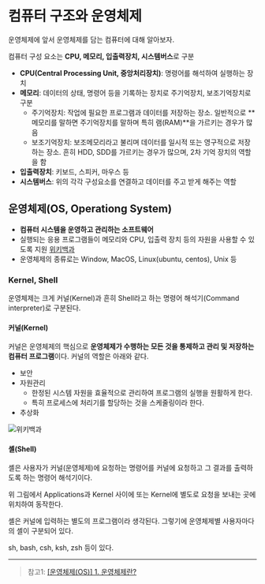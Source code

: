 # 컴퓨터 구조와 운영체제

운영체제에 앞서 운영체제를 담는 컴퓨터에 대해 알아보자.

컴퓨터 구성 요소는 **CPU, 메모리, 입출력장치, 시스템버스**로 구분

- **CPU(Central Processing Unit, 중앙처리장치)**: 명령어를 해석하여 실행하는 장치
- **메모리**: 데이터의 상태, 명령어 등을 기록하는 장치로 주기억장치, 보조기억장치로 구분
  - 주기억장치: 작업에 필요한 프로그램과 데이터를 저장하는 장소. 일반적으로 **메모리를 말하면 주기억장치를 말하며 특히 램(RAM)**을 가르키는 경우가 많음
  - 보조기억장치: 보조메모리라고 불리며 데이터를 일시적 또는 영구적으로 저장하는 장소. 흔히 HDD, SDD를 가르키는 경우가 많으며, 2차 기억 장치의 역할을 함
- **입출력장치**: 키보드, 스피커, 마우스 등
- **시스템버스**: 위의 각각 구성요소를 연결하고 데이터를 주고 받게 해주는 역할

## 운영체제(OS, Operationg System)

- **컴퓨터 시스템을 운영하고 관리하는 소프트웨어**
- 실행되는 응용 프로그램들이 메모리와 CPU, 입출력 장치 등의 자원을 사용할 수 있도록 지원 [위키백과](https://ko.wikipedia.org/wiki/%EC%9A%B4%EC%98%81_%EC%B2%B4%EC%A0%9C)
- 운영체제의 종류로는 Window, MacOS, Linux(ubuntu, centos), Unix 등

### Kernel, Shell

운영체제는 크게 커널(Kernel)과 흔히 Shell라고 하는 명령어 해석기(Command interpreter)로 구분된다.

#### 커널(Kernel)

커널은 운영체제의 핵심으로 **운영체제가 수행하는 모든 것을 통제하고 관리 및 저장하는 컴퓨터 프로그램**이다.
커널의 역할은 아래와 같다.

- 보안
- 자원관리
  - 한정된 시스템 자원을 효율적으로 관리하여 프로그램의 실행을 원활하게 한다.
  - 특히 프로세스에 처리기를 할당하는 것을 스케줄링이라 한다.
- 추상화

![위키백과](https://upload.wikimedia.org/wikipedia/commons/8/8f/Kernel_Layout.svg)

#### 셸(Shell)

셸은 사용자가 커널(운영체제)에 요청하는 명령어를 커널에 요청하고 그 결과를 출력하도록 하는 명령어 해석기이다.

위 그림에서 Applications과 Kernel 사이에 또는 Kernel에 별도로 요청을 보내는 곳에 위치하여 동작한다.

셸은 커널에 입력하는 별도의 프로그램이라 생각된다. 그렇기에 운영체제별 사용자마다의 셸이 구분되어 있다.

sh, bash, csh, ksh, zsh 등이 있다.

---

> 참고1: [[운영체제(OS)] 1. 운영체제란?](https://velog.io/@codemcd/%EC%9A%B4%EC%98%81%EC%B2%B4%EC%A0%9COS-1.-%EC%9A%B4%EC%98%81%EC%B2%B4%EC%A0%9C%EB%9E%80)
